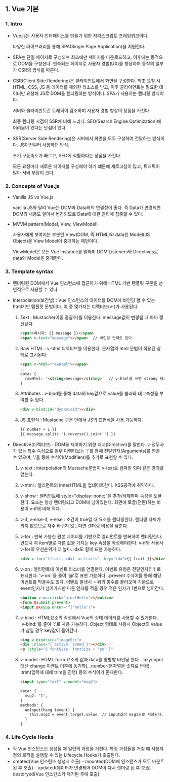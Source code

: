 ## 1. Vue 기본

### 1. Intro

- Vue.js는 사용자 인터페이스를 만들기 위한 자파스크립트 프레임워크이다.

  다양한 라이브러리를 통해 SPA(Single Page Application)을 지원한다.



- SPA는 단일 페이지로 구성되며 최초에만 페이지를 다운로드하고, 이후에는 동적으로 DOM을 구성한다. 연속되는 페이지로 사용자 경험(UX)을 향상하며 동작의 일부가 CSR의 방식를 따른다.



- CSR(Client Side Rendering)은 클라이언트에서 화면을 구성한다. 최초 요청 시 HTML, CSS, JS 등 데이터를 제외한 리소스를 받고, 이후 클라이언트는 필요한 데이터만 요청해 JS로 DOM을 렌더링하는 방식이다. SPA가 사용하는 렌더링 방식이다.

  서버와 클라이언트간 트래픽이 감소하며 사용자 경험 향상의 장점을 가진다

  최종 렌더링 시점이 SSR에 비해 느리다. SEO(Search Engine Optimization)에 어려움이 있다는 단점이 있다.

- SSR(Server Side Rendering)은 서버에서 화면을 모두 구성하여 전달하는 방식이다. JS이전부터 사용하던 방식.

  초기 구동속도가 빠르고, SEO에 적합하다는 장점을 가진다.

  모든 요청마다 새로운 페이지를 구성해야 하기 떄문에 새로고침이 많고, 트래픽이 많아 서버 부담이 크다.



### 2. Concepts of Vue.js

- Vanilla JS vs Vue.js

  vanilla JS와 달리 Vue는 DOM과 Data와의 연결성이 좋다. 즉 Data가 변경되면 DOM의 내용도 알아서 변경되므로 Data에 대한 관리에 집중할 수 있다.

- MVVM pattern(Model, View, ViewModel)

  사용자에게 보여지는 부분인 View(DOM, 즉 HTML)와 data인 Model(JS Object)을 View Model이 중개하는 패던이다.

  ViewModel은 모든 Vue Instance를 말하며 DOM Listeners와 Directives로  data와 Model을 중개한다.



### 3. Template syntax

- 랜더링된 DOM에서 Vue 인스턴스에 접근하기 위해 HTML 기반 템플릿 구문을 선언적으로 사용할 수 있다.



- Interpolation(보간법) : Vue 인스턴스의 데이터를 DOM에 바인딩 할 수 있는 html기반 탬플릿 문법이다. 이 중 몇가지는 디렉티브(v-)가 사용된다.

  1. Text : Mustache(이중 중괄호)를 이용한다. message값이 변경될 때 마다 갱신된다.

     ```html
     <span>메시지: {{ message }}</span>
     <span v-text="message"></span>  // 바인딩 안해도 된다.
     ```

  2. Raw HTML : v-html 디렉티브를 이용한다. 문자열의 html 문법이 적용된 상태로 표시된다.

     ```html
     <span v-html="rawHtml"></span>
     ...
     data: {
       rawHtml: '<string>message</string>'  // v-html을 쓰면 strong 태그가 적용되어 나온다.
     }
     ```

  3. Attributes : v-bind를 통해 data의 key값으로 value를 불러와 태그속성을 부여할 수 있다.

     ```html
     <div v-bind:id="dynamicId"></div>
     ```

  4. JS 표현식 : Mustache 구문 안에서 JS의 표현식을 사용 가능하다.

     ```html
     {{ number + 1 }}
     {{ message.split('').reverse().join('') }}
     ```

- Directive(디렉티브) : DOM을 제어하기 위한 지시(Directive)를 말한다. v-접두사가 있는 특수 속성으로 일부 디렉티브는 ':'를 통해 전달인자(Arguments)를 받을 수 있으며, '.'을 통해 수식어(Modifiers)를 추가로 표현할 수 있다.

  1. v-text : interpolation의 Mustache문법이 v-text로 컴파일 되며 같은 결과를 얻는다.

  2. v-html : 엘리먼트의 innerHTML을 업데이트한다. XSS공격에 취약하다.

  3. v-show : 엘리먼트에 style="display: none;"을 추가/삭제하며 속성을 토글한다. 요소는 항상 렌더링되고 DOM에 남아있는다. 화면에 토글(전환)하는 비용이 v-if에 비해 적다.

  4. v-if, v-else-if, v-else : 조건이 true일 때 요소를 렌더링한다. 렌더링 자체가 되지 않으므로 자주 바뀌지 않는다면 렌더링 비용을 낮춘다.

  5. v-for : 반복 가능한 원본 데이터를 기반으로 엘리먼트를 반복하여 렌더링한다. 반드시 각 item별로 다른 값을 가지는 key 속성을 작성해야한다. v-if와 사용시 v-for의 우선순위가 더 높다. idx도 함께 표현 가능하다.

     ```html
     <div v-for="(fruit, idx) in fruits" :key="idx">{{ fruit }}</div>
     ```

  6. v-on : 엘리먼트에 이벤트 리스너를 연결한다. 이벤트 유형은 전달인자(':') 로 표시한다. 'v-on:'을 줄여 '@'로 표현 가능하다. .prevent 수식어를 통해 해당 이벤트를 막을수도 있다. 이벤트 발생시 = 뒤의 함수를 불러오며 기본으로 event인자가 넘어가지만 다른 인자를 적을 경우 적은 인자가 1번으로 넘어간다.

     ```html
     <button v-on:click="alertHello"></button>
     <form @submit.prevent>
     <input @keyup.enter="f('hello')">
     ```

  7. v-bind : HTML요소의 속성에서 Vue의 상태 데이터를 사용할 수 있게한다. 'v-bind:'를 줄여 ':'로 사용 가능하다. Object 형태로 사용시 Object의 value가 참일 경우 key값이 들어간다.

     ```html
     <img v-bind:src="imageSrc">
     <div :class="{ active: isRed }"></div>
     <p :style="{ fontSize: fontSize + 'px' }"
     ```

  8. v-model : HTML form 요소의 값과 data를 양방향 바인딩 한다. .lazy(input 대신 change 이벤트 이후에 동기화), .number(문자열을 숫자로 변경), .trim(입력에 대해 trim을 진행) 등의 수식어가 존재한다.

     ```html
     <input type="text" v-model="msg2">
     
     data: {
       msg2: '1',
     }
     methods: {
       onInputChang (event) {
         this.msg2 = event.target.value  // input값이 msg1으로 저장된다.
       }
     }
     ```



### 4. Life Cycle Hocks

- 각 Vue 인스턴스는 생성될 때 일련의 과정을 거친다. 특정 과정들을 거칠 때 사용자 정의 로직을 실행할 수 있는 Lifecycle Hooks가 호출된다.
- created(Vue 인스턴스 생성시 호출) - mounted(DOM에 인스턴스가 모두 마운트 된 후 호출) - updated(데이터가 변경되어 DOM이 다시 랜더링 된 후 호출) - destoryed(Vue 인스턴스가 제거된 후에 호출)